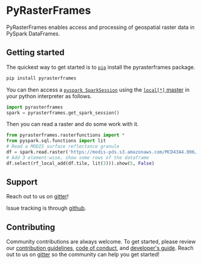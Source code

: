 # PyRasterFrames

PyRasterFrames enables access and processing of geospatial raster data in PySpark DataFrames.

## Getting started

The quickest way to get started is to [`pip`](https://pip.pypa.io/en/stable/installing/) install the pyrasterframes package.

```bash
pip install pyrasterframes
```

You can then access a [`pyspark SparkSession`](https://spark.apache.org/docs/latest/api/python/pyspark.sql.html#pyspark.sql.SparkSession) using the [`local[*]` master](https://spark.apache.org/docs/latest/submitting-applications.html#master-urls) in your python interpreter as follows.

```python
import pyrasterframes
spark = pyrasterframes.get_spark_session()
```

Then you can read a raster and do some work with it.

```python
from pyrasterframes.rasterfunctions import *
from pyspark.sql.functions import lit
# Read a MODIS surface reflectance granule
df = spark.read.raster('https://modis-pds.s3.amazonaws.com/MCD43A4.006/11/08/2019059/MCD43A4.A2019059.h11v08.006.2019072203257_B02.TIF')
# Add 3 element-wise, show some rows of the dataframe
df.select(rf_local_add(df.tile, lit(3))).show(5, False)
```

## Support

Reach out to us on [gitter](https://gitter.im/s22s/locationtech/rasterframes)!

Issue tracking is through [github](https://github.com/locationtech/rasterframes/issues). 

## Contributing

Community contributions are always welcome. To get started, please review our [contribution guidelines](https://github.com/locationtech/rasterframes/blob/develop/CONTRIBUTING.md), [code of conduct](https://github.com/locationtech/rasterframes/blob/develop/CODE_OF_CONDUCT.md), and [developer's guide](../../../README.md).  Reach out to us on [gitter](https://gitter.im/locationtech/rasterframes) so the community can help you get started!




